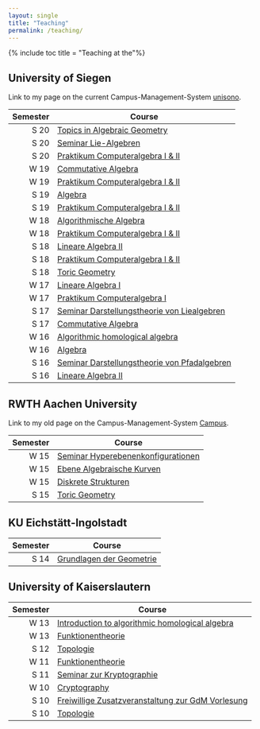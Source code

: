 ```yaml
---
layout: single
title: "Teaching"
permalink: /teaching/
---
```


{% include toc title = "Teaching at the"%}

## University of Siegen

Link to my page on the current Campus-Management-System [unisono](https://unisono.uni-siegen.de/qisserver/pages/cm/exa/examEventOverviewOwn/showOverview.xhtml?_flowId=examEventOverviewOwn-flow&_flowExecutionKey=e3s1).

Semester | Course
--------:|--------
   S 20  | [Topics in Algebraic Geometry]({{site.baseurl}}/teaching/S20/AG/)
   S 20  | [Seminar Lie-Algebren]({{site.baseurl}}/teaching/S20/SeminarLie/)
   S 20  | [Praktikum Computeralgebra I & II]({{site.baseurl}}/teaching/S20/PraktikumCA/)
   W 19  | [Commutative Algebra]({{site.baseurl}}/teaching/W19/CA/)
   W 19  | [Praktikum Computeralgebra I & II]({{site.baseurl}}/teaching/W19/PraktikumCA/)
   S 19  | [Algebra]({{site.baseurl}}/teaching/S19/Algebra/)
   S 19  | [Praktikum Computeralgebra I & II]({{site.baseurl}}/teaching/S19/PraktikumCA/)
   W 18  | [Algorithmische Algebra]({{site.baseurl}}/teaching/W18/AA/)
   W 18  | [Praktikum Computeralgebra I & II]({{site.baseurl}}/teaching/W18/PraktikumCA/)
   S 18  | [Lineare Algebra II]({{site.baseurl}}/teaching/S18/LA_II/)
   S 18  | [Praktikum Computeralgebra I & II]({{site.baseurl}}/teaching/S18/PraktikumCA/)
   S 18  | [Toric Geometry]({{site.baseurl}}/teaching/S18/TG/)
   W 17  | [Lineare Algebra I]({{site.baseurl}}/teaching/W17/LA_I/)
   W 17  | [Praktikum Computeralgebra I]({{site.baseurl}}/teaching/W17/PraktikumCA/)
   S 17  | [Seminar Darstellungstheorie von Liealgebren](https://algebra.mathematik.uni-siegen.de/barakat/Lehre/SS17/Seminar_Liealgebren)
   S 17  | [Commutative Algebra](https://algebra.mathematik.uni-siegen.de/barakat/Lehre/SS17/CA)
   W 16  | [Algorithmic homological algebra](https://algebra.mathematik.uni-siegen.de/barakat/Lehre/WS16/HomologicalAlgebra)
   W 16  | [Algebra](https://algebra.mathematik.uni-siegen.de/barakat/Lehre/WS16/Algebra)
   S 16  | [Seminar Darstellungstheorie von Pfadalgebren](https://algebra.mathematik.uni-siegen.de/barakat/Lehre/SS16/Seminar_Pfadalgebren)
   S 16  | [Lineare Algebra II](https://algebra.mathematik.uni-siegen.de/barakat/Lehre/SS16/LAII)

## RWTH Aachen University

Link to my old page on the Campus-Management-System [Campus](https://www.campus.rwth-aachen.de/rwth/all/eventlist.asp?gguid=0x50F27056CE85D51196710000F4B4937D&mode=lecturer&title=&tguid=0x0B473CF286B45B4984CD02565C07D6F8).

 Semester | Course
---------:|--------
   W 15  | [Seminar Hyperebenenkonfigurationen](https://algebra.mathematik.uni-siegen.de/barakat/Lehre/WS15/Seminar_Hyperebenenkonfigurationen)
   W 15  | [Ebene Algebraische Kurven](https://algebra.mathematik.uni-siegen.de/barakat/Lehre/WS15/Ebene_Algebraische_Kurven)
   W 15  | [Diskrete Strukturen](https://algebra.mathematik.uni-siegen.de/barakat/Lehre/WS15/Diskrete_Strukturen)
   S 15  | [Toric Geometry](https://algebra.mathematik.uni-siegen.de/barakat/Lehre/SS15/Torische_Geometrie)

## KU Eichstätt-Ingolstadt

 Semester | Course
---------:|--------
   S 14  | [Grundlagen der Geometrie](https://algebra.mathematik.uni-siegen.de/barakat/Lehre/SS14/Grundlagen_der_Geometrie)

## University of Kaiserslautern

 Semester | Course
---------:|--------
   W 13  | [Introduction to algorithmic homological algebra](https://algebra.mathematik.uni-siegen.de/barakat/Lehre/WS13/HomologicalAlgebra)
   W 13  | [Funktionentheorie](https://algebra.mathematik.uni-siegen.de/barakat/Lehre/WS13/Funktionentheorie)
   S 12  | [Topologie](https://algebra.mathematik.uni-siegen.de/barakat/Lehre/SS12/Topologie)
   W 11  | [Funktionentheorie](https://algebra.mathematik.uni-siegen.de/barakat/Lehre/WS11/Funktionentheorie)
   S 11  | [Seminar zur Kryptographie](https://algebra.mathematik.uni-siegen.de/barakat/Lehre/SS11/KryptoSeminar)
   W 10  | [Cryptography](https://algebra.mathematik.uni-siegen.de/barakat/Lehre/WS10/Cryptography)
   S 10  | [Freiwillige Zusatzveranstaltung zur GdM Vorlesung](https://algebra.mathematik.uni-siegen.de/barakat/Lehre/SS10/ZV/index.html)
   S 10  | [Topologie](https://algebra.mathematik.uni-siegen.de/barakat/Lehre/SS10/Topologie)
